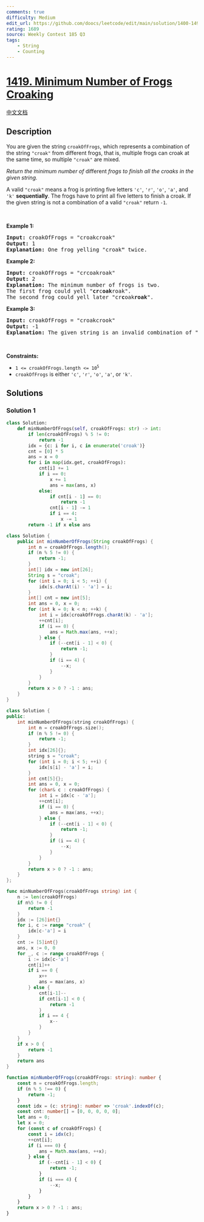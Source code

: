 ```yaml
---
comments: true
difficulty: Medium
edit_url: https://github.com/doocs/leetcode/edit/main/solution/1400-1499/1419.Minimum%20Number%20of%20Frogs%20Croaking/README_EN.md
rating: 1689
source: Weekly Contest 185 Q3
tags:
    - String
    - Counting
---
```


# [1419. Minimum Number of Frogs Croaking](https://leetcode.com/problems/minimum-number-of-frogs-croaking)

[中文文档](/solution/1400-1499/1419.Minimum%20Number%20of%20Frogs%20Croaking/README.md)

## Description

<p>You are given the string <code>croakOfFrogs</code>, which represents a combination of the string <code>&quot;croak&quot;</code> from different frogs, that is, multiple frogs can croak at the same time, so multiple <code>&quot;croak&quot;</code> are mixed.</p>

<p><em>Return the minimum number of </em>different<em> frogs to finish all the croaks in the given string.</em></p>

<p>A valid <code>&quot;croak&quot;</code> means a frog is printing five letters <code>&#39;c&#39;</code>, <code>&#39;r&#39;</code>, <code>&#39;o&#39;</code>, <code>&#39;a&#39;</code>, and <code>&#39;k&#39;</code> <strong>sequentially</strong>. The frogs have to print all five letters to finish a croak. If the given string is not a combination of a valid <code>&quot;croak&quot;</code> return <code>-1</code>.</p>

<p>&nbsp;</p>
<p><strong class="example">Example 1:</strong></p>

<pre>
<strong>Input:</strong> croakOfFrogs = &quot;croakcroak&quot;
<strong>Output:</strong> 1 
<strong>Explanation:</strong> One frog yelling &quot;croak<strong>&quot;</strong> twice.
</pre>

<p><strong class="example">Example 2:</strong></p>

<pre>
<strong>Input:</strong> croakOfFrogs = &quot;crcoakroak&quot;
<strong>Output:</strong> 2 
<strong>Explanation:</strong> The minimum number of frogs is two. 
The first frog could yell &quot;<strong>cr</strong>c<strong>oak</strong>roak&quot;.
The second frog could yell later &quot;cr<strong>c</strong>oak<strong>roak</strong>&quot;.
</pre>

<p><strong class="example">Example 3:</strong></p>

<pre>
<strong>Input:</strong> croakOfFrogs = &quot;croakcrook&quot;
<strong>Output:</strong> -1
<strong>Explanation:</strong> The given string is an invalid combination of &quot;croak<strong>&quot;</strong> from different frogs.
</pre>

<p>&nbsp;</p>
<p><strong>Constraints:</strong></p>

<ul>
	<li><code>1 &lt;= croakOfFrogs.length &lt;= 10<sup>5</sup></code></li>
	<li><code>croakOfFrogs</code> is either <code>&#39;c&#39;</code>, <code>&#39;r&#39;</code>, <code>&#39;o&#39;</code>, <code>&#39;a&#39;</code>, or <code>&#39;k&#39;</code>.</li>
</ul>

## Solutions

### Solution 1

<!-- tabs:start -->

```python
class Solution:
    def minNumberOfFrogs(self, croakOfFrogs: str) -> int:
        if len(croakOfFrogs) % 5 != 0:
            return -1
        idx = {c: i for i, c in enumerate('croak')}
        cnt = [0] * 5
        ans = x = 0
        for i in map(idx.get, croakOfFrogs):
            cnt[i] += 1
            if i == 0:
                x += 1
                ans = max(ans, x)
            else:
                if cnt[i - 1] == 0:
                    return -1
                cnt[i - 1] -= 1
                if i == 4:
                    x -= 1
        return -1 if x else ans
```

```java
class Solution {
    public int minNumberOfFrogs(String croakOfFrogs) {
        int n = croakOfFrogs.length();
        if (n % 5 != 0) {
            return -1;
        }
        int[] idx = new int[26];
        String s = "croak";
        for (int i = 0; i < 5; ++i) {
            idx[s.charAt(i) - 'a'] = i;
        }
        int[] cnt = new int[5];
        int ans = 0, x = 0;
        for (int k = 0; k < n; ++k) {
            int i = idx[croakOfFrogs.charAt(k) - 'a'];
            ++cnt[i];
            if (i == 0) {
                ans = Math.max(ans, ++x);
            } else {
                if (--cnt[i - 1] < 0) {
                    return -1;
                }
                if (i == 4) {
                    --x;
                }
            }
        }
        return x > 0 ? -1 : ans;
    }
}
```

```cpp
class Solution {
public:
    int minNumberOfFrogs(string croakOfFrogs) {
        int n = croakOfFrogs.size();
        if (n % 5 != 0) {
            return -1;
        }
        int idx[26]{};
        string s = "croak";
        for (int i = 0; i < 5; ++i) {
            idx[s[i] - 'a'] = i;
        }
        int cnt[5]{};
        int ans = 0, x = 0;
        for (char& c : croakOfFrogs) {
            int i = idx[c - 'a'];
            ++cnt[i];
            if (i == 0) {
                ans = max(ans, ++x);
            } else {
                if (--cnt[i - 1] < 0) {
                    return -1;
                }
                if (i == 4) {
                    --x;
                }
            }
        }
        return x > 0 ? -1 : ans;
    }
};
```

```go
func minNumberOfFrogs(croakOfFrogs string) int {
	n := len(croakOfFrogs)
	if n%5 != 0 {
		return -1
	}
	idx := [26]int{}
	for i, c := range "croak" {
		idx[c-'a'] = i
	}
	cnt := [5]int{}
	ans, x := 0, 0
	for _, c := range croakOfFrogs {
		i := idx[c-'a']
		cnt[i]++
		if i == 0 {
			x++
			ans = max(ans, x)
		} else {
			cnt[i-1]--
			if cnt[i-1] < 0 {
				return -1
			}
			if i == 4 {
				x--
			}
		}
	}
	if x > 0 {
		return -1
	}
	return ans
}
```

```ts
function minNumberOfFrogs(croakOfFrogs: string): number {
    const n = croakOfFrogs.length;
    if (n % 5 !== 0) {
        return -1;
    }
    const idx = (c: string): number => 'croak'.indexOf(c);
    const cnt: number[] = [0, 0, 0, 0, 0];
    let ans = 0;
    let x = 0;
    for (const c of croakOfFrogs) {
        const i = idx(c);
        ++cnt[i];
        if (i === 0) {
            ans = Math.max(ans, ++x);
        } else {
            if (--cnt[i - 1] < 0) {
                return -1;
            }
            if (i === 4) {
                --x;
            }
        }
    }
    return x > 0 ? -1 : ans;
}
```

<!-- tabs:end -->

<!-- end -->
